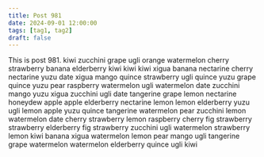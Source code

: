 ```yaml
---
title: Post 981
date: 2024-09-01 12:00:00
tags: [tag1, tag2]
draft: false
---
```

This is post 981.
kiwi
zucchini
grape
ugli
orange
watermelon
cherry
strawberry
banana
elderberry
kiwi
kiwi
kiwi
xigua
banana
nectarine
cherry
nectarine
yuzu
date
xigua
mango
quince
strawberry
ugli
quince
yuzu
grape
quince
yuzu
pear
raspberry
watermelon
ugli
watermelon
date
zucchini
mango
yuzu
xigua
zucchini
ugli
date
tangerine
grape
lemon
nectarine
honeydew
apple
apple
elderberry
nectarine
lemon
lemon
elderberry
yuzu
ugli
lemon
apple
yuzu
quince
tangerine
watermelon
pear
zucchini
lemon
watermelon
date
cherry
strawberry
lemon
raspberry
cherry
fig
strawberry
strawberry
elderberry
fig
strawberry
zucchini
ugli
watermelon
strawberry
lemon
kiwi
banana
xigua
watermelon
lemon
pear
mango
ugli
tangerine
grape
watermelon
watermelon
elderberry
quince
ugli
kiwi
